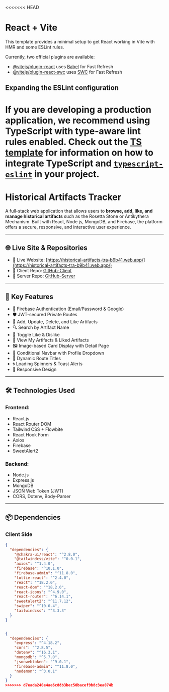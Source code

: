 <<<<<<< HEAD
# React + Vite

This template provides a minimal setup to get React working in Vite with HMR and some ESLint rules.

Currently, two official plugins are available:

- [@vitejs/plugin-react](https://github.com/vitejs/vite-plugin-react/blob/main/packages/plugin-react) uses [Babel](https://babeljs.io/) for Fast Refresh
- [@vitejs/plugin-react-swc](https://github.com/vitejs/vite-plugin-react/blob/main/packages/plugin-react-swc) uses [SWC](https://swc.rs/) for Fast Refresh

## Expanding the ESLint configuration

If you are developing a production application, we recommend using TypeScript with type-aware lint rules enabled. Check out the [TS template](https://github.com/vitejs/vite/tree/main/packages/create-vite/template-react-ts) for information on how to integrate TypeScript and [`typescript-eslint`](https://typescript-eslint.io) in your project.
=======
# Historical Artifacts Tracker

A full-stack web application that allows users to **browse, add, like, and manage historical artifacts** such as the Rosetta Stone or Antikythera Mechanism. Built with React, Node.js, MongoDB, and Firebase, the platform offers a secure, responsive, and interactive user experience.

---

## 🌐 Live Site & Repositories

- 🔗 Live Website: [https://historical-artifacts-tra-b9b41.web.app/](https://historical-artifacts-tra-b9b41.web.app/)
- 🧠 Client Repo: [GitHub-Client](https://github.com/tariqul25/Historical-Artifacts-Client)
- 🧪 Server Repo: [GitHub-Server](https://github.com/tariqul25/Historical-Artifacts-Server)

---

## 🚀 Key Features

- 🔐 Firebase Authentication (Email/Password & Google)
- 🛡️ JWT-secured Private Routes
- 🧾 Add, Update, Delete, and Like Artifacts
- 🔍 Search by Artifact Name
- 💙 Toggle Like & Dislike
- 📜 View My Artifacts & Liked Artifacts
- 🖼️ Image-based Card Display with Detail Page
- 🧑 Conditional Navbar with Profile Dropdown
- 🎯 Dynamic Route Titles
- 🌀 Loading Spinners & Toast Alerts
- 📱 Responsive Design

---

## 🛠️ Technologies Used

### Frontend:
- React.js
- React Router DOM
- Tailwind CSS + Flowbite
- React Hook Form
- Axios
- Firebase
- SweetAlert2 

### Backend:
- Node.js
- Express.js
- MongoDB
- JSON Web Token (JWT)
- CORS, Dotenv, Body-Parser

---

## 📦 Dependencies

### Client Side
```json
{
  "dependencies": {
    "@chakra-ui/react": "^2.8.0",
    "@tailwindcss/vite": "^0.0.1",
    "axios": "^1.4.0",
    "firebase": "^10.1.0",
    "firebase-admin": "^11.8.0",
    "lottie-react": "^2.4.0",
    "react": "^18.2.0",
    "react-dom": "^18.2.0",
    "react-icons": "^4.9.0",
    "react-router": "^6.14.1",
    "sweetalert2": "^11.7.12",
    "swiper": "^10.0.4",
    "tailwindcss": "^3.3.3"
  }
}


{
  "dependencies": {
    "express": "^4.18.2",
    "cors": "^2.8.5",
    "dotenv": "^16.3.1",
    "mongodb": "^5.7.0",
    "jsonwebtoken": "^9.0.1",
    "firebase-admin": "^11.8.0",
    "nodemon": "^3.0.1"
  }
}
>>>>>>> d7eada240e4ae6c88b3bec50bacef9b8c3ea074b
